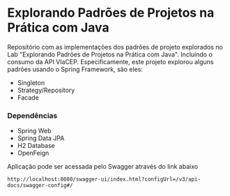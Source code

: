 # Explorando Padrões de Projetos na Prática com Java

Repositório com as implementações dos padrões de projeto explorados no Lab "Explorando Padrões de Projetos na Prática com Java". Incluindo o consumo da API VIaCEP. Especificamente, este projeto explorou alguns padrões usando o Spring Framework, são eles:
- Singleton
- Strategy/Repository
- Facade

### Dependências 

- Spring Web
- Spring Data JPA
- H2 Database
- OpenFeign



Aplicação pode ser acessada pelo Swagger através do link abaixo

```
http://localhost:8080/swagger-ui/index.html?configUrl=/v3/api-docs/swagger-config#/
```







